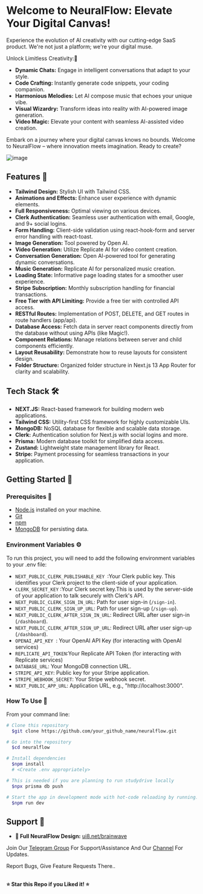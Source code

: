 # Welcome to NeuralFlow: Elevate Your Digital Canvas!

Experience the evolution of AI creativity with our cutting-edge SaaS product. We're not just a platform; we're your digital muse.

Unlock Limitless Creativity:🥳

* **Dynamic Chats:** Engage in intelligent conversations that adapt to your style.
* **Code Crafting:** Instantly generate code snippets, your coding companion.
* **Harmonious Melodies:** Let AI compose music that echoes your unique vibe.
* **Visual Wizardry:** Transform ideas into reality with AI-powered image generation.
* **Video Magic:** Elevate your content with seamless AI-assisted video creation.

Embark on a journey where your digital canvas knows no bounds. Welcome to NeuralFlow – where innovation meets imagination. Ready to create?

![image](https://github.com/SHABIN-K/Brainwave/assets/73272797/18a20bc7-e3c0-4d7a-9e41-507d16bee66c)


## Features 🌟

- **Tailwind Design:** Stylish UI with Tailwind CSS.
- **Animations and Effects:** Enhance user experience with dynamic elements.
- **Full Responsiveness:** Optimal viewing on various devices.
- **Clerk Authentication:** Seamless user authentication with email, Google, and 9+ social logins.
- **Form Handling:** Client-side validation using react-hook-form and server error handling with react-toast.
- **Image Generation:** Tool powered by Open AI.
- **Video Generation:** Utilize Replicate AI for video content creation.
- **Conversation Generation:** Open AI-powered tool for generating dynamic conversations.
- **Music Generation:** Replicate AI for personalized music creation.
- **Loading State:** Informative page loading states for a smoother user experience.
- **Stripe Subscription:** Monthly subscription handling for financial transactions.
- **Free Tier with API Limiting:** Provide a free tier with controlled API access.
- **RESTful Routes:** Implementation of POST, DELETE, and GET routes in route handlers (app/api).
- **Database Access:** Fetch data in server react components directly from the database without using APIs (like Magic!).
- **Component Relations:** Manage relations between server and child components efficiently.
- **Layout Reusability:** Demonstrate how to reuse layouts for consistent design.
- **Folder Structure:** Organized folder structure in Next.js 13 App Router for clarity and scalability.

  
## Tech Stack 🛠️

- **NEXT.JS:** React-based framework for building modern web applications.
- **Tailwind CSS:** Utility-first CSS framework for highly customizable UIs.
- **MongoDB:** NoSQL database for flexible and scalable data storage.
- **Clerk:** Authentication solution for Next.js with social logins and more.
- **Prisma:** Modern database toolkit for simplified data access.
- **Zustand:** Lightweight state management library for React.
- **Stripe:**  Payment processing for seamless transactions in your application.

## Getting Started 🚦

### Prerequisites 🚧

- [Node.js](https://nodejs.org/) installed on your machine.
- [Git](https://git-scm.com/)
- [npm](https://www.npmjs.com/)
- [MongoDB](https://www.mongodb.com/) for persisting data.


### Environment Variables ⚙️

To run this project, you will need to add the following environment variables to your .env file:

- `NEXT_PUBLIC_CLERK_PUBLISHABLE_KEY `:Your Clerk public key. This identifies your Clerk project to the client-side of your application.
- `CLERK_SECRET_KEY` :Your Clerk secret key.This is used by the server-side of your application to talk securely with Clerk's API.
- `NEXT_PUBLIC_CLERK_SIGN_IN_URL`: Path for user sign-in (`/sign-in`).
- `NEXT_PUBLIC_CLERK_SIGN_UP_URL`: Path for user sign-up (`/sign-up`).
- `NEXT_PUBLIC_CLERK_AFTER_SIGN_IN_URL`: Redirect URL after user sign-in (`/dashboard`).
- `NEXT_PUBLIC_CLERK_AFTER_SIGN_UP_URL`: Redirect URL after user sign-up (`/dashboard`).
- `OPENAI_API_KEY `: Your OpenAI API Key (for interacting with OpenAI services)
- `REPLICATE_API_TOKEN`:Your Replicate API Token (for interacting with Replicate services)
- `DATABASE_URL`: Your MongoDB connection URL.
- `STRIPE_API_KEY`: Public key for your Stripe application.
- `STRIPE_WEBHOOK_SECRET`: Your Stripe webhook secret.
- `NEXT_PUBLIC_APP_URL`: Application URL, e.g., "http://localhost:3000".
 
### How To Use 🚀
From your command line:

```bash
# Clone this repository
  $git clone https://github.com/your_github_name/neuralflow.git

# Go into the repository
  $cd neuralflow

# Install dependencies
  $npm install
  # <Create .env appropriately>

# This is needed if you are planning to run studydrive locally
  $npx prisma db push

# Start the app in development mode with hot-code reloading by running:
  $npm run dev
````

## Support 💬
- **🎨 Full NeuralFlow Design:** [ui8.net/brainwave](https://ui8.net/ui8/products/brainwave-ai-landing-page-kit)
  
Join Our [Telegram Group](https://www.telegram.dog/codexbotzsupport) For Support/Assistance And Our [Channel](https://www.telegram.dog/codexbotz) For Updates.   
   
Report Bugs, Give Feature Requests There..   

##

  **⭐️ Star this Repo if you Liked it! ⭐️**

